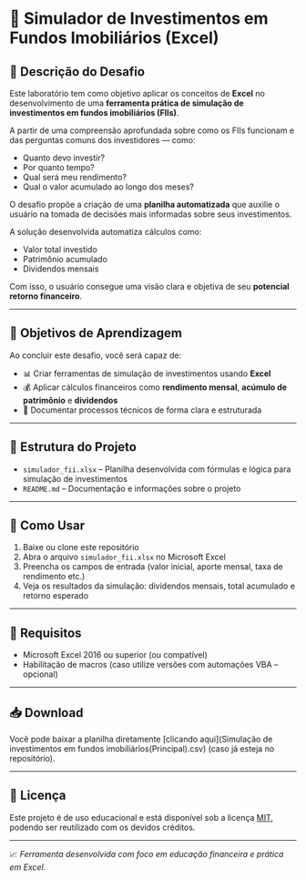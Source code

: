 # 💼 Simulador de Investimentos em Fundos Imobiliários (Excel)

## 📘 Descrição do Desafio

Este laboratório tem como objetivo aplicar os conceitos de **Excel** no desenvolvimento de uma **ferramenta prática de simulação de investimentos em fundos imobiliários (FIIs)**.

A partir de uma compreensão aprofundada sobre como os FIIs funcionam e das perguntas comuns dos investidores — como:
- Quanto devo investir?
- Por quanto tempo?
- Qual será meu rendimento?
- Qual o valor acumulado ao longo dos meses?

O desafio propõe a criação de uma **planilha automatizada** que auxilie o usuário na tomada de decisões mais informadas sobre seus investimentos.

A solução desenvolvida automatiza cálculos como:
- Valor total investido
- Patrimônio acumulado
- Dividendos mensais

Com isso, o usuário consegue uma visão clara e objetiva de seu **potencial retorno financeiro**.

---

## 🎯 Objetivos de Aprendizagem

Ao concluir este desafio, você será capaz de:

- 📊 Criar ferramentas de simulação de investimentos usando **Excel**
- 💰 Aplicar cálculos financeiros como **rendimento mensal**, **acúmulo de patrimônio** e **dividendos**
- 🧾 Documentar processos técnicos de forma clara e estruturada

---

## 📂 Estrutura do Projeto

- `simulador_fii.xlsx` – Planilha desenvolvida com fórmulas e lógica para simulação de investimentos
- `README.md` – Documentação e informações sobre o projeto

---

## 🚀 Como Usar

1. Baixe ou clone este repositório
2. Abra o arquivo `simulador_fii.xlsx` no Microsoft Excel
3. Preencha os campos de entrada (valor inicial, aporte mensal, taxa de rendimento etc.)
4. Veja os resultados da simulação: dividendos mensais, total acumulado e retorno esperado

---

## 📌 Requisitos

- Microsoft Excel 2016 ou superior (ou compatível)
- Habilitação de macros (caso utilize versões com automações VBA – opcional)

---

## 📥 Download

Você pode baixar a planilha diretamente [clicando aqui](Simulação de investimentos em fundos imobiliários(Principal).csv) (caso já esteja no repositório).

---

## 📌 Licença

Este projeto é de uso educacional e está disponível sob a licença [MIT](LICENSE), podendo ser reutilizado com os devidos créditos.

---

📈 *Ferramenta desenvolvida com foco em educação financeira e prática em Excel.*

